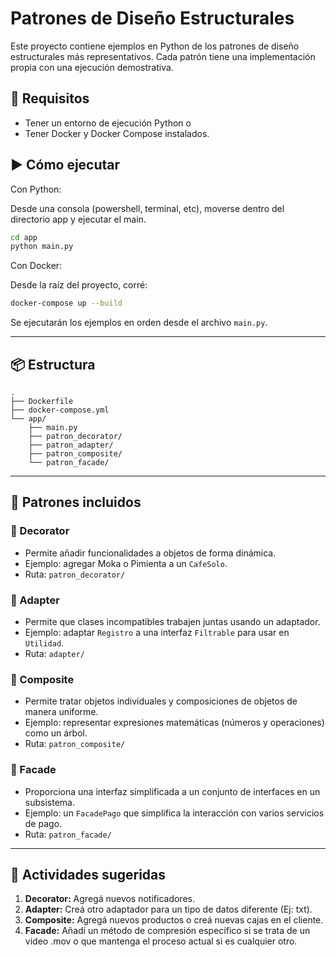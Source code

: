# Patrones de Diseño Estructurales

Este proyecto contiene ejemplos en Python de los patrones de diseño estructurales más representativos. Cada patrón tiene una implementación propia con una ejecución demostrativa.

## 🧰 Requisitos

- Tener un entorno de ejecución Python o
- Tener Docker y Docker Compose instalados.

## ▶️ Cómo ejecutar

Con Python:

Desde una consola (powershell, terminal, etc), moverse dentro del directorio app y ejecutar el main.

```bash
cd app
python main.py
```

Con Docker:

Desde la raíz del proyecto, corré:

```bash
docker-compose up --build
```

Se ejecutarán los ejemplos en orden desde el archivo `main.py`.

---

## 📦 Estructura

```
.
├── Dockerfile
├── docker-compose.yml
└── app/
    ├── main.py
    ├── patron_decorator/
    ├── patron_adapter/
    ├── patron_composite/
    └── patron_facade/
```

---

## 📘 Patrones incluidos

### 🎨 Decorator

- Permite añadir funcionalidades a objetos de forma dinámica.
- Ejemplo: agregar Moka o Pimienta a un `CafeSolo`.
- Ruta: `patron_decorator/`

### 🔌 Adapter

- Permite que clases incompatibles trabajen juntas usando un adaptador.
- Ejemplo: adaptar `Registro` a una interfaz `Filtrable` para usar en `Utilidad`.
- Ruta: `adapter/`

### 🧮 Composite

- Permite tratar objetos individuales y composiciones de objetos de manera uniforme.
- Ejemplo: representar expresiones matemáticas (números y operaciones) como un árbol.
- Ruta: `patron_composite/`

### 🧱 Facade

- Proporciona una interfaz simplificada a un conjunto de interfaces en un subsistema.
- Ejemplo: un `FacadePago` que simplifica la interacción con varios servicios de pago.
- Ruta: `patron_facade/`

---

## 🎯 Actividades sugeridas

1. **Decorator:** Agregá nuevos notificadores.
2. **Adapter:** Creá otro adaptador para un tipo de datos diferente (Ej: txt).
3. **Composite:** Agregá nuevos productos o creá nuevas cajas en el cliente.
4. **Facade:** Añadí un método de compresión específico si se trata de un video .mov o que mantenga el proceso actual si es cualquier otro.
